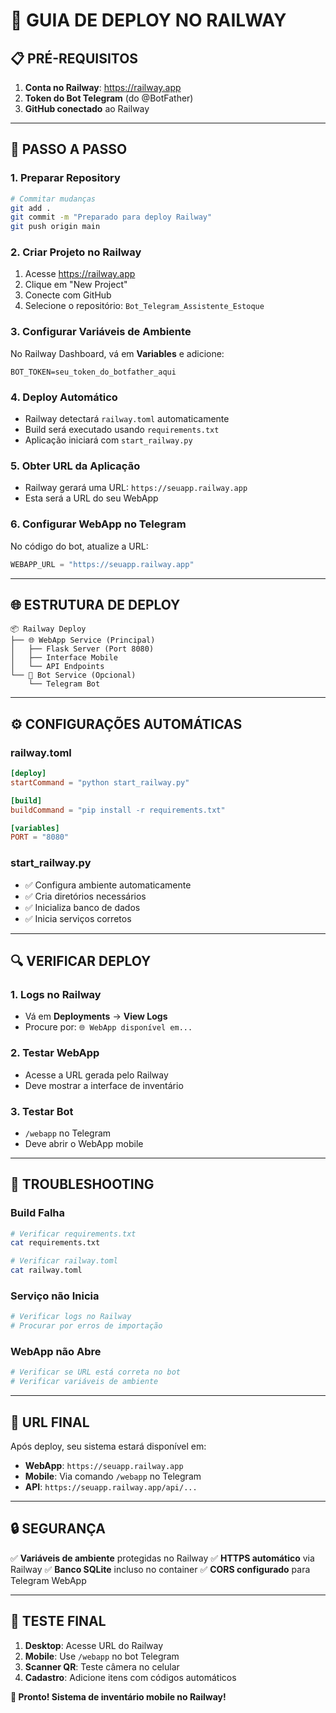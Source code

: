 # 🚀 GUIA DE DEPLOY NO RAILWAY

## 📋 **PRÉ-REQUISITOS**

1. **Conta no Railway**: https://railway.app
2. **Token do Bot Telegram** (do @BotFather)
3. **GitHub conectado** ao Railway

---

## 🔧 **PASSO A PASSO**

### **1. Preparar Repository**
```bash
# Commitar mudanças
git add .
git commit -m "Preparado para deploy Railway"
git push origin main
```

### **2. Criar Projeto no Railway**
1. Acesse https://railway.app
2. Clique em "New Project"
3. Conecte com GitHub
4. Selecione o repositório: `Bot_Telegram_Assistente_Estoque`

### **3. Configurar Variáveis de Ambiente**
No Railway Dashboard, vá em **Variables** e adicione:

```
BOT_TOKEN=seu_token_do_botfather_aqui
```

### **4. Deploy Automático**
- Railway detectará `railway.toml` automaticamente
- Build será executado usando `requirements.txt`
- Aplicação iniciará com `start_railway.py`

### **5. Obter URL da Aplicação**
- Railway gerará uma URL: `https://seuapp.railway.app`
- Esta será a URL do seu WebApp

### **6. Configurar WebApp no Telegram**
No código do bot, atualize a URL:
```python
WEBAPP_URL = "https://seuapp.railway.app"
```

---

## 🌐 **ESTRUTURA DE DEPLOY**

```
📦 Railway Deploy
├── 🌐 WebApp Service (Principal)
│   ├── Flask Server (Port 8080)
│   ├── Interface Mobile
│   └── API Endpoints
└── 🤖 Bot Service (Opcional)
    └── Telegram Bot
```

---

## ⚙️ **CONFIGURAÇÕES AUTOMÁTICAS**

### **railway.toml**
```toml
[deploy]
startCommand = "python start_railway.py"

[build]
buildCommand = "pip install -r requirements.txt"

[variables]
PORT = "8080"
```

### **start_railway.py**
- ✅ Configura ambiente automaticamente
- ✅ Cria diretórios necessários
- ✅ Inicializa banco de dados
- ✅ Inicia serviços corretos

---

## 🔍 **VERIFICAR DEPLOY**

### **1. Logs no Railway**
- Vá em **Deployments** → **View Logs**
- Procure por: `🌐 WebApp disponível em...`

### **2. Testar WebApp**
- Acesse a URL gerada pelo Railway
- Deve mostrar a interface de inventário

### **3. Testar Bot**
- `/webapp` no Telegram
- Deve abrir o WebApp mobile

---

## 🚨 **TROUBLESHOOTING**

### **Build Falha**
```bash
# Verificar requirements.txt
cat requirements.txt

# Verificar railway.toml
cat railway.toml
```

### **Serviço não Inicia**
```bash
# Verificar logs no Railway
# Procurar por erros de importação
```

### **WebApp não Abre**
```bash
# Verificar se URL está correta no bot
# Verificar variáveis de ambiente
```

---

## 🎯 **URL FINAL**

Após deploy, seu sistema estará disponível em:
- **WebApp**: `https://seuapp.railway.app`
- **Mobile**: Via comando `/webapp` no Telegram
- **API**: `https://seuapp.railway.app/api/...`

---

## 🔒 **SEGURANÇA**

✅ **Variáveis de ambiente** protegidas no Railway
✅ **HTTPS automático** via Railway
✅ **Banco SQLite** incluso no container
✅ **CORS configurado** para Telegram WebApp

---

## 📱 **TESTE FINAL**

1. **Desktop**: Acesse URL do Railway
2. **Mobile**: Use `/webapp` no bot Telegram
3. **Scanner QR**: Teste câmera no celular
4. **Cadastro**: Adicione itens com códigos automáticos

**🎉 Pronto! Sistema de inventário mobile no Railway!**
